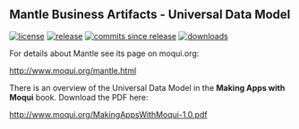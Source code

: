 ## Mantle Business Artifacts - Universal Data Model

[![license](http://img.shields.io/badge/license-CC0%201.0%20Universal-blue.svg)](https://github.com/moqui/mantle-udm/blob/master/LICENSE.md)
[![release](http://img.shields.io/github/release/moqui/mantle-udm.svg)](https://github.com/moqui/mantle-udm/releases)
[![commits since release](http://img.shields.io/github/commits-since/moqui/mantle-udm/v1.0.1.svg)](https://github.com/moqui/mantle-udm/commits/master)
[![downloads](http://img.shields.io/github/downloads/moqui/mantle-udm/total.svg)](https://github.com/moqui/mantle-udm/releases)

For details about Mantle see its page on moqui.org:

<http://www.moqui.org/mantle.html>

There is an overview of the Universal Data Model in the **Making Apps with Moqui** book. Download the PDF here:

<http://www.moqui.org/MakingAppsWithMoqui-1.0.pdf>
